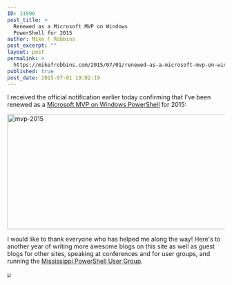 ```yaml
---
ID: 11996
post_title: >
  Renewed as a Microsoft MVP on Windows
  PowerShell for 2015
author: Mike F Robbins
post_excerpt: ""
layout: post
permalink: >
  https://mikefrobbins.com/2015/07/01/renewed-as-a-microsoft-mvp-on-windows-powershell-for-2015/
published: true
post_date: 2015-07-01 19:02:19
---
```

I received the official notification earlier today confirming that I've been renewed as a <a href="http://mvp.microsoft.com/en-us/mvp/Mike%20F.%20Robbins-5000891" target="_blank">Microsoft MVP on Windows PowerShell</a> for 2015:

<a href="http://mikefrobbins.com/wp-content/uploads/2015/07/mvp-2015.jpg"><img class="alignnone size-full wp-image-11997" src="http://mikefrobbins.com/wp-content/uploads/2015/07/mvp-2015.jpg" alt="mvp-2015" width="666" height="267" /></a>

I would like to thank everyone who has helped me along the way! Here's to another year of writing more awesome blogs on this site as well as guest blogs for other sites, speaking at conferences and for user groups, and running the <a href="http://mspsug.com/" target="_blank">Mississippi PowerShell User Group</a>.

µ